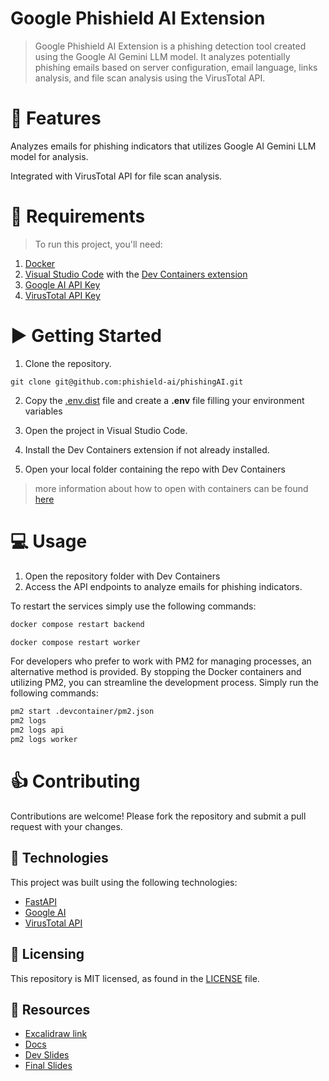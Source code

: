 # Google Phishield AI Extension

> Google Phishield AI Extension is a phishing detection tool created using the Google AI Gemini LLM model. It analyzes potentially phishing emails based on server configuration, email language, links analysis, and file scan analysis using the VirusTotal API.

# 📝 Features

Analyzes emails for phishing indicators that utilizes Google AI Gemini LLM model for analysis.

Integrated with VirusTotal API for file scan analysis.

# 🧾 Requirements

> To run this project, you'll need:

1. [Docker](https://docs.docker.com/get-docker/)
2. [Visual Studio Code](https://code.visualstudio.com/) with the [Dev Containers extension](https://marketplace.visualstudio.com/items?itemName=ms-vscode-remote.remote-containers)
3. [Google AI API Key](https://ai.google.dev/gemini-api/docs/api-key)
4. [VirusTotal API Key](https://docs.virustotal.com/docs/please-give-me-an-api-key)

# ▶️ Getting Started

1. Clone the repository.

```
git clone git@github.com:phishield-ai/phishingAI.git
```

2. Copy the [.env.dist](https://github.com/phishield-ai/phishingAI/blob/master/.env.dist) file and create a <b>.env</b> file filling your environment variables

3. Open the project in Visual Studio Code.

4. Install the Dev Containers extension if not already installed.

5. Open your local folder containing the repo with Dev Containers

> more information about how to open with containers can be found [here](https://code.visualstudio.com/docs/devcontainers/tutorial)
>
# 💻 Usage

1. Open the repository folder with Dev Containers
2. Access the API endpoints to analyze emails for phishing indicators.

To restart the services simply use the following commands:

```bash
docker compose restart backend
```

```bash
docker compose restart worker
```

For developers who prefer to work with PM2 for managing processes, an alternative method is provided. By stopping the Docker containers and utilizing PM2, you can streamline the development process. Simply run the following commands:

```bash
pm2 start .devcontainer/pm2.json
pm2 logs
pm2 logs api
pm2 logs worker
```

# 👍 Contributing

Contributions are welcome! Please fork the repository and submit a pull request with your changes.

## 🚀 Technologies

This project was built using the following technologies:

- [FastAPI](https://fastapi.tiangolo.com)
- [Google AI](https://ai.google)
- [VirusTotal API](https://docs.virustotal.com)

## 📄 Licensing

This repository is MIT licensed, as found in the [LICENSE][l] file.

[l]: https://github.com/phishield-ai/phishingAI/blob/master/LICENSE

## 📝 Resources

- [Excalidraw link](https://excalidraw.com/#json=fEyNMAY_cSud2xIb6pyLe,dnuTKSpHpNzxUbA1bEAwnw)
- [Docs](https://docs.google.com/document/d/1hqb6dtwwrM9m0J9M7Hs_Luh-YFcipCR_pU7iTt7dMF0/edit#heading=h.o9d3s77nlgan)
- [Dev Slides](https://docs.google.com/presentation/d/1dlECb5vT5xgdeMGmIWjR2PP6kdnXv5SeySLidNJIJEk/edit#slide=id.g2d17db17af1_0_55)
- [Final Slides](https://docs.google.com/presentation/d/1xuKW4NGXiYnt6rKa3kWGscZjn21sNRV1fJKkrJxj5Gc/edit#slide=id.g2d182d423c9_0_128)

